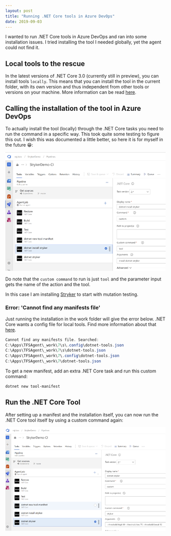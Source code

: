 ```yaml
---
layout: post
title: "Running .NET Core tools in Azure DevOps"
date: 2019-09-03
---
```


I wanted to run .NET Core tools in Azure DevOps and ran into some installation issues. I tried installing the tool I needed globally, yet the agent could not find it.

## Local tools to the rescue
In the latest versions of .NET Core 3.0 (currently still in preview), you can install tools `locally`. This means that you can install the tool in the current folder, with its own version and thus independent from other tools or versions on your machine. More information can be read [here](https://medium.com/@bilalfazlani/net-core-local-tools-are-here-fe9ac2464481).

## Calling the installation of the tool in Azure DevOps
To actually install the tool (locally) through the .NET Core tasks you need to run the command in a specific way. This took quite some testing to figure this out. I wish this was documented a little better, so here it is for myself in the future 😁:

![Example of the configuration in Azure DevOps](/images/2019/20190903/20190903_ToolInstall.png)

Do note that the `custom command` to run is just `tool` and the parameter input gets the name of the action and the tool.

In this case I am installing [Stryker](https://stryker-mutator.io/stryker-net/) to start with mutation testing.

### Error: 'Cannot find any manifests file'
Just running the installation in the work folder will give the error below. .NET Core wants a config file for local tools. Find more information about that [here](/blog/2019/09/03/fixing-error-.NET-core-dotnet-new-tool-manifest).

``` powershell
Cannot find any manifests file. Searched:
C:\Apps\TFSAgent\_work\7\s\.config\dotnet-tools.json
C:\Apps\TFSAgent\_work\7\s\dotnet-tools.json
C:\Apps\TFSAgent\_work\7\.config\dotnet-tools.json
C:\Apps\TFSAgent\_work\7\dotnet-tools.json
```

To get a new manifest, add an extra .NET Core task and run this custom command:
``` powershell
dotnet new tool-manifest
```

## Run the .NET Core Tool
After setting up a manifest and the installation itself, you can now run the .NET Core tool itself by using a custom command again:

![Running the .NET Core tool in Azure DevOps](/images/2019/20190903/20190903_ToolRun.png)